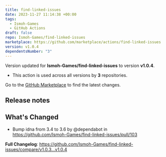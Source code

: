 ```yaml
---
title: find-linked-issues
date: 2023-11-27 11:14:38 +00:00
tags:
  - Ismoh-Games
  - GitHub Actions
draft: false
repo: Ismoh-Games/find-linked-issues
marketplace: https://github.com/marketplace/actions/find-linked-issues
version: v1.0.4
dependentsNumber: "3"
---
```



Version updated for **Ismoh-Games/find-linked-issues** to version **v1.0.4**.
- This action is used across all versions by **3** repositories.

Go to the [GitHub Marketplace](https://github.com/marketplace/actions/find-linked-issues) to find the latest changes.

## Release notes

## What's Changed
* Bump idna from 3.4 to 3.6 by @dependabot in https://github.com/Ismoh-Games/find-linked-issues/pull/103


**Full Changelog**: https://github.com/Ismoh-Games/find-linked-issues/compare/v1.0.3...v1.0.4
